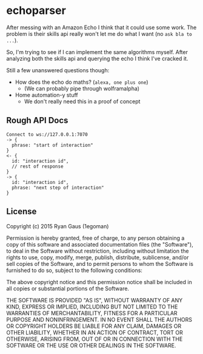 # echoparser

After messing with an Amazon Echo I think that it could use some work. The problem is their skills api really 
won't let me do what I want (no `ask bla to ...`).

So, I'm trying to see if I can implement the same algorithms myself. After analyzing both the skills api and 
querying the echo I think I've cracked it.

Still a few unanswered questions though:
- How does the echo do maths? (`alexa, one plus one`)
  - (We can probably pipe through wolframalpha)
- Home automation-y stuff
  - We don't really need this in a proof of concept

## Rough API Docs
```
Connect to ws://127.0.0.1:7070
-> {
  phrase: "start of interaction"
}
<- {
  id: "interaction id",
  // rest of response
}
-> {
  id: "interaction id",
  phrase: "next step of interaction"
}
```

## License
Copyright (c) 2015 Ryan Gaus (1egoman)

Permission is hereby granted, free of charge, to any person obtaining a copy of this software and associated documentation files (the "Software"), to deal in the Software without restriction, including without limitation the rights to use, copy, modify, merge, publish, distribute, sublicense, and/or sell copies of the Software, and to permit persons to whom the Software is furnished to do so, subject to the following conditions:

The above copyright notice and this permission notice shall be included in all copies or substantial portions of the Software.

THE SOFTWARE IS PROVIDED "AS IS", WITHOUT WARRANTY OF ANY KIND, EXPRESS OR IMPLIED, INCLUDING BUT NOT LIMITED TO THE WARRANTIES OF MERCHANTABILITY, FITNESS FOR A PARTICULAR PURPOSE AND NONINFRINGEMENT. IN NO EVENT SHALL THE AUTHORS OR COPYRIGHT HOLDERS BE LIABLE FOR ANY CLAIM, DAMAGES OR OTHER LIABILITY, WHETHER IN AN ACTION OF CONTRACT, TORT OR OTHERWISE, ARISING FROM, OUT OF OR IN CONNECTION WITH THE SOFTWARE OR THE USE OR OTHER DEALINGS IN THE SOFTWARE.
